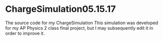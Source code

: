 # ChargeSimulation05.15.17
The source code for my ChargeSimulation
This simulation was developed for my AP Physics 2 class final project, but I may subsequently edit it in order to improve it.
